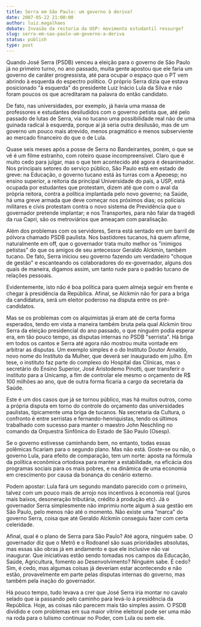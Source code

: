 ```yaml
---
title: Serra em São Paulo: um governo à deriva?        
date: 2007-05-22 21:00:00
author: luiz.magalhaes
debate: Invasão da reitoria da USP: movimento estudantil ressurge?
slug: serra-em-sao-paulo-um-governo-a-deriva
status: publish 
type: post
---
```


  

Quando José Serra (PSDB) venceu a eleição para o governo de São Paulo já no primeiro turno, no ano passado, muita gente apostou que ele faria um governo de caráter progressista, até para ocupar o espaço que o PT vem abrindo à esquerda do espectro político. O próprio Serra dizia que estava posicionado "à esquerda" do presidente Luiz Inácio Lula da Silva e não foram poucos os que acreditaram na palavra do então candidato.  

  

De fato, nas universidades, por exemplo, já havia uma massa de professores e estudantes desiludidos com o governo petista que, até pelo passado de lutas de Serra, via no tucano uma possibilidade real não de uma guinada radical à esquerda, porque aí já seria outra desilusão, mas de um governo um pouco mais atrevido, menos pragmático e menos subserviente ao mercado financeiro do que o de Lula.  

  

Quase seis meses após a posse de Serra no Bandeirantes, porém, o que se vê é um filme estranho, com roteiro quase incompreensível. Claro que é muito cedo para julgar, mas o que tem acontecido até agora é desanimador. Nos principais setores do serviço público, São Paulo está em estado de greve: na Educação, o governo tucano está às turras com a Apeoesp; no ensino superior, a reitoria da principal Universidade do país, a USP, está ocupada por estudantes que protestam, dizem até que com o aval da própria reitora, contra a política implantada pelo novo governo; na Saúde, há uma greve armada que deve começar nos próximos dias; os policiais militares e civis protestam contra o novo sistema de Previdência que o governador pretende implantar; e nos Transportes, para não falar da tragédi da rua Capri, são os metroviários que ameaçam com paralisação.   

  

Além dos problemas com os servidores, Serra está sentado em um barril de pólvora chamado PSDB paulista. Nos bastidores tucanos, há quem afirme, naturalmente em off, que o governador trata muito melhor os "inimigos petistas" do que os amigos de seu antecessor Geraldo Alckmin, também tucano. De fato, Serra iniciou seu governo fazendo um verdadeiro "choque de gestão" e escanteando os colaboradores do ex-governador, alguns dos quais de maneira, digamos assim, um tanto rude para o padrão tucano de relações pessoais.  

  

 Evidentemente, isto não é boa política para quem almeja seguir em frente e chegar à presidência da República. Afinal, se Alckmin não for para a briga da candidatura, será um eleitor poderoso na disputa entre os pré-candidatos.  

  

Mas se os problemas com os alquimistas já eram até de certa forma esperados, tendo em vista a maneira também bruta pela qual Alckmin tirou Serra da eleição presidencial do ano passado, o que ninguém podia esperar era, em tão pouco tempo, as disputas internas no PSDB "serrista". Há briga em todos os cantos e Serra até agora não mostrou muita vontade em arbitrar as disputas. Um exemplo simples é o do Instituto Doutor Arnaldo, novo nome do Instituto da Mulher, que deverá ser inaugurado em julho. Em tese, o instituto faz parte do complexo do Hospital das Clínicas, mas o secretário do Ensino Superior, José Aristodemo Pinotti, quer transferir o instituto para a Unicamp, a fim de controlar ele mesmo o orçamento de R$ 100 milhões ao ano, que de outra forma ficaria a cargo da secretaria da Saúde.   

  

Este é um dos casos que já se tornou público, mas há muitos outros, como a própria disputa em torno do controle do orçamento das universidades paulistas, tipicamente uma briga de tucanos. Na secretaria da Cultura, o confronto é entre serristas e fernando-henriquistas, tendo os últimos trabalhado com sucesso para manter o maestro John Neschling no comando da Orquestra Sinfônica do Estado de São Paulo (Osesp).  

  

Se o governo estivesse caminhando bem, no entanto, todas essas polêmicas ficariam para o segundo plano. Mas não está. Goste-se ou não, o governo Lula, para efeito de comparação, tem um norte: aposta na fórmula da política econômica ortodoxa para manter a estabilidade, na eficácia dos programas sociais para os mais pobres, e na dinâmica de uma economia em crescimento por causa da bonança do cenário externo.  

  

 Podem apostar: Lula fará um segundo mandato parecido com o primeiro, talvez com um pouco mais de arrojo nos incentivos à economia real (juros mais baixos, desoneração tributária, crédito à produção etc). Já o governador Serra simplesmente não imprimiu norte algum à sua gestão em São Paulo, pelo menos não até o momento. Não existe uma "marca" do governo Serra, coisa que até Geraldo Alckmin conseguiu fazer com certa celeridade.  

  

Afinal, qual é o plano de Serra para São Paulo? Até agora, ninguém sabe. O governador diz que o Metrô e o Rodoanel são suas prioridades absolutas, mas essas são obras já em andamento e que ele inclusive não vai inaugurar. Que iniciativas estão sendo tomadas nos campos da Educação, Saúde, Agricultura, fomento ao Desenvolvimento? Ninguém sabe. É cedo? Sim, é cedo, mas algumas coisas já deveriam estar acontecendo e não estão, provavelmente em parte pelas disputas internas do governo, mas também pela inação do governador.  

  

Há pouco tempo, tudo levava a crer que José Serra iria montar no cavalo selado que ia passando pelo caminho para levá-lo à presidência da República. Hoje, as coisas não parecem mais tão simples assim. O PSDB dividido e com problemas em sua maior vitrine eleitoral pode ser uma mão na roda para o lulismo continuar no Poder, com Lula ou sem ele.
